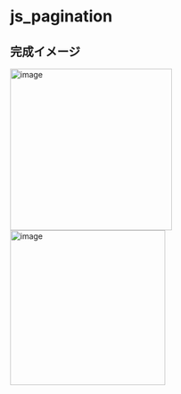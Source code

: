 # js_pagination

## 完成イメージ
<img width="290" alt="image" src="https://github.com/koto74/js_pagination/assets/124267041/f65b9032-7b3f-464a-8b2b-4af9ccc46bd7">
<br>

<img width="278" alt="image" src="https://github.com/koto74/js_pagination/assets/124267041/ce50493d-0904-4521-8e15-b1e91acf491e">
